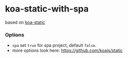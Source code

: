 # koa-static-with-spa

based on [koa-static](https://github.com/koajs/static)

### Options

 - `spa` set `true` for spa project, default `false`.
 - more options look here: https://github.com/koajs/static
